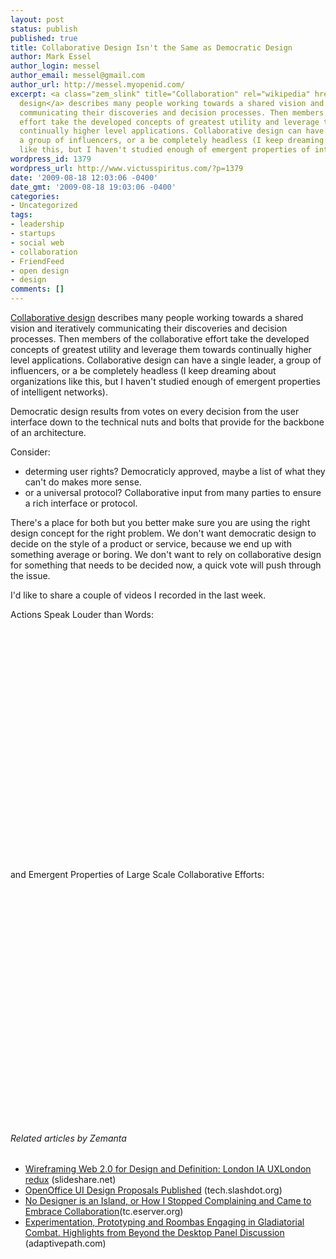 ```yaml
---
layout: post
status: publish
published: true
title: Collaborative Design Isn't the Same as Democratic Design
author: Mark Essel
author_login: messel
author_email: messel@gmail.com
author_url: http://messel.myopenid.com/
excerpt: <a class="zem_slink" title="Collaboration" rel="wikipedia" href="http://en.wikipedia.org/wiki/Collaboration">Collaborative
  design</a> describes many people working towards a shared vision and iteratively
  communicating their discoveries and decision processes. Then members of the collaborative
  effort take the developed concepts of greatest utility and leverage them towards
  continually higher level applications. Collaborative design can have a single leader,
  a group of influencers, or a be completely headless (I keep dreaming about organizations
  like this, but I haven't studied enough of emergent properties of intelligent networks).
wordpress_id: 1379
wordpress_url: http://www.victusspiritus.com/?p=1379
date: '2009-08-18 12:03:06 -0400'
date_gmt: '2009-08-18 19:03:06 -0400'
categories:
- Uncategorized
tags:
- leadership
- startups
- social web
- collaboration
- FriendFeed
- open design
- design
comments: []
---
```

<p><a class="zem_slink" title="Collaboration" rel="wikipedia" href="http://en.wikipedia.org/wiki/Collaboration">Collaborative design</a> describes many people working towards a shared vision and iteratively communicating their discoveries and decision processes. Then members of the collaborative effort take the developed concepts of greatest utility and leverage them towards continually higher level applications. Collaborative design can have a single leader, a group of influencers, or a be completely headless (I keep dreaming about organizations like this, but I haven't studied enough of emergent properties of intelligent networks).<a id="more"></a><a id="more-1379"></a></p>
<p>Democratic design results from votes on every decision from the user interface down to the technical nuts and bolts that provide for the backbone of an architecture.</p>
<p>Consider:</p>
<ul>
<li>determing user rights? Democraticly approved, maybe a list of what they can't do makes more sense.</li>
<li>or a universal protocol? Collaborative input from many parties to ensure a rich interface or protocol.</li>
</ul>
<p>There's a place for both but you better make sure you are using the right design concept for the right problem. We don't want democratic design to decide on the style of a product or service, because we end up with something average or boring. We don't want to rely on collaborative design for something that needs to be decided now, a quick vote will push through the issue.</p>
<p>I'd like to share a couple of videos I recorded in the last week.</p>
<p>Actions Speak Louder than Words:<br />
<object classid="clsid:d27cdb6e-ae6d-11cf-96b8-444553540000" width="480" height="385" codebase="http://download.macromedia.com/pub/shockwave/cabs/flash/swflash.cab#version=6,0,40,0"><param name="allowFullScreen" value="true" /><param name="allowscriptaccess" value="always" /><param name="src" value="http://www.youtube.com/v/LsSuvr64fW4&amp;hl=en&amp;fs=1&amp;color1=0x006699&amp;color2=0x54abd6" /><param name="allowfullscreen" value="true" /><embed type="application/x-shockwave-flash" width="480" height="385" src="http://www.youtube.com/v/LsSuvr64fW4&amp;hl=en&amp;fs=1&amp;color1=0x006699&amp;color2=0x54abd6" allowscriptaccess="always" allowfullscreen="true"></embed></object></p>
<p>and Emergent Properties of Large Scale Collaborative Efforts:<br />
<object classid="clsid:d27cdb6e-ae6d-11cf-96b8-444553540000" width="480" height="385" codebase="http://download.macromedia.com/pub/shockwave/cabs/flash/swflash.cab#version=6,0,40,0"><param name="allowFullScreen" value="true" /><param name="allowscriptaccess" value="always" /><param name="src" value="http://www.youtube.com/v/LpVmx8zwc0E&amp;hl=en&amp;fs=1&amp;color1=0x006699&amp;color2=0x54abd6" /><param name="allowfullscreen" value="true" /><embed type="application/x-shockwave-flash" width="480" height="385" src="http://www.youtube.com/v/LpVmx8zwc0E&amp;hl=en&amp;fs=1&amp;color1=0x006699&amp;color2=0x54abd6" allowscriptaccess="always" allowfullscreen="true"></embed></object></p>
<h6 class="zemanta-related-title" style="font-size: 1em;">Related articles by Zemanta</h6>
<ul class="zemanta-article-ul">
<li class="zemanta-article-ul-li"><a href="http://www.slideshare.net/boxman/wireframing-web20-for-design-and-definition-london-ia-uxlondon-redux">Wireframing Web 2.0 for Design and Definition: London IA UXLondon redux</a> (slideshare.net)</li>
<li class="zemanta-article-ul-li"><a href="http://tech.slashdot.org/article.pl?sid=09/05/11/160254&amp;from=rss">OpenOffice UI Design Proposals Published</a> (tech.slashdot.org)</li>
<li class="zemanta-article-ul-li"><a href="http://tc.eserver.org/34140.html">No Designer is an Island, or How I Stopped Complaining and Came to Embrace Collaboration</a>(tc.eserver.org)</li>
<li class="zemanta-article-ul-li"><a href="http://www.adaptivepath.com/blog/2009/04/18/experimentation-prototyping-and-roombas-engaging-in-gladiatorial-combat-highlights-from-beyond-the-desktop-panel-discussion/">Experimentation, Prototyping and Roombas Engaging in Gladiatorial Combat. Highlights from Beyond the Desktop Panel Discussion</a> (adaptivepath.com)</li>
</ul>
<ul></ul>

